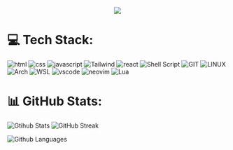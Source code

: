 <p align="center">
    <img src="https://readme-typing-svg.demolab.com?font=Pixelify+Sans&size=25&pause=1000&color=5D1EC1&center=true&vCenter=true&repeat=false&random=false&width=490&lines=I'll+come+up+with+something+to+write+here;-_-;" />
</p>

# 💻 Tech Stack:
![html](https://img.shields.io/badge/HTML5-E34F26?style=for-the-badge&logo=html5&logoColor=white) ![css](https://img.shields.io/badge/CSS3-1572B6?style=for-the-badge&logo=css3&logoColor=white) ![javascript](https://img.shields.io/badge/JavaScript-323330?style=for-the-badge&logo=javascript&logoColor=F7DF1E) ![Tailwind](https://img.shields.io/badge/Tailwind_CSS-38B2AC?style=for-the-badge&logo=tailwind-css&logoColor=white) ![react](https://img.shields.io/badge/React-20232A?style=for-the-badge&logo=react&logoColor=61DAFB) ![Shell Script](https://img.shields.io/badge/Shell_Script-121011?style=for-the-badge&logo=gnu-bash&logoColor=white) ![GIT](https://img.shields.io/badge/Git-fc6d26?style=for-the-badge&logo=git&logoColor=white) ![LINUX](https://img.shields.io/badge/Linux-FCC624?style=for-the-badge&logo=linux&logoColor=black) ![Arch](https://img.shields.io/badge/Arch_Linux-1793D1?style=for-the-badge&logo=arch-linux&logoColor=white) ![WSL](https://img.shields.io/badge/WSL-0a97f5?style=for-the-badge&logo=linux&logoColor=white) ![vscode](https://img.shields.io/badge/VSCode-0078D4?style=for-the-badge&logo=visual%20studio%20code&logoColor=white) ![neovim](https://img.shields.io/badge/NeoVim-%2357A143.svg?&style=for-the-badge&logo=neovim&logoColor=white) ![Lua](https://img.shields.io/badge/lua-%232C2D72.svg?style=for-the-badge&logo=lua&logoColor=white)

# 📊 GitHub Stats:
![Gtihub Stats](https://github-readme-stats.vercel.app/api?username=No0ne003&theme=aura&hide_border=true&include_all_commits=true&count_private=false)
![GitHub Streak](https://streak-stats.demolab.com?user=No0ne003&theme=aura&hide_border=true&border_radius=0)<br/>

![Github Languages](https://github-readme-stats.vercel.app/api/top-langs/?username=No0ne003&theme=aura&hide_border=true&include_all_commits=false&count_private=false&layout=compact)
